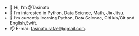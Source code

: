 - 👋 Hi, I’m @Tasinato
- 👀 I’m interested in Python, Data Science, Math, Jiu Jitsu.
- 🌱 I’m currently learning Python, Data Science, GitHub/Git and English,Swift.
- 📫 E-mail: tasinato.rafael@gmail.com.

<!---
Tasinato/Tasinato is a ✨ special ✨ repository because its `README.md` (this file) appears on your GitHub profile.
You can click the Preview link to take a look at your changes.
--->
